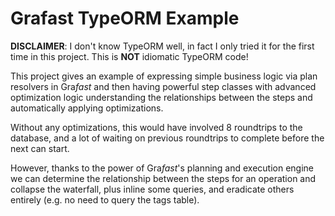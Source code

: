 # Grafast TypeORM Example

**DISCLAIMER**: I don't know TypeORM well, in fact I only tried it for the
first time in this project. This is **NOT** idiomatic TypeORM code!

This project gives an example of expressing simple business logic via plan
resolvers in Gra*fast* and then having powerful step classes with advanced
optimization logic understanding the relationships between the steps
and automatically applying optimizations.

Without any optimizations, this would have involved 8 roundtrips to the
database, and a lot of waiting on previous roundtrips to complete before the
next can start.

However, thanks to the power of Gra*fast*'s planning and execution engine we
can determine the relationship between the steps for an operation and collapse
the waterfall, plus inline some queries, and eradicate others entirely (e.g. no
need to query the tags table).
